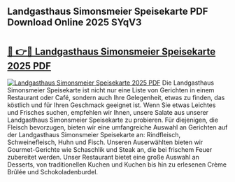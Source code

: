 ## Landgasthaus Simonsmeier Speisekarte PDF Download Online 2025 SYqV3

# <h2><a href="http://gcegtb.nevu.top/?p=Landgasthaus+Simonsmeier+Speisekarte">🔗 👉🔴 Landgasthaus Simonsmeier Speisekarte 2025 PDF</a></h2>

[![Landgasthaus Simonsmeier Speisekarte 2025 PDF](https://i.imgur.com/dBaPXMq.png)](http://gcegtb.nevu.top/?p=Landgasthaus+Simonsmeier+Speisekarte)
Die Landgasthaus Simonsmeier Speisekarte ist nicht nur eine Liste von Gerichten in einem Restaurant oder Café, sondern auch Ihre Gelegenheit, etwas zu finden, das köstlich und für Ihren Geschmack geeignet ist. Wenn Sie etwas Leichtes und Frisches suchen, empfehlen wir Ihnen, unsere Salate aus unserer Landgasthaus Simonsmeier Speisekarte zu probieren. Für diejenigen, die Fleisch bevorzugen, bieten wir eine umfangreiche Auswahl an Gerichten auf der Landgasthaus Simonsmeier Speisekarte an: Rindfleisch, Schweinefleisch, Huhn und Fisch. Unseren Auserwählten bieten wir Gourmet-Gerichte wie Schaschlik und Steak an, die bei frischem Feuer zubereitet werden. Unser Restaurant bietet eine große Auswahl an Desserts, von traditionellen Kuchen und Kuchen bis hin zu erlesenen Crème Brûlée und Schokoladenburdel.
